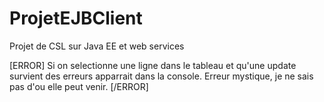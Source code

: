 ProjetEJBClient
===============

Projet de CSL sur Java EE et web services

[ERROR]
Si on selectionne une ligne dans le tableau et qu'une update survient des erreurs apparrait dans la console.
Erreur mystique, je ne sais pas d'ou elle peut venir.
[/ERROR]
